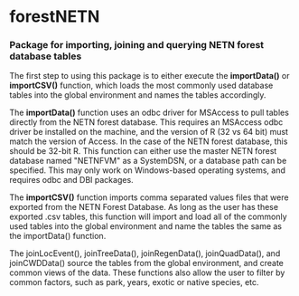 # forestNETN

<h3>Package for importing, joining and querying NETN forest database tables</h3>

The first step to using this package is to either execute the <b>importData()</b> or <b>importCSV()</b> function, which loads the most commonly used database tables into the global environment and names the tables accordingly. 

The <b>importData()</b> function uses an odbc driver for MSAccess to pull tables directly from the NETN forest database. This requires an MSAccess odbc driver be installed on the machine, and the version of R (32 vs 64 bit) must match the version of Access. In the case of the NETN forest database, this should be 32-bit R. This function can either use the master NETN forest database named "NETNFVM" as a SystemDSN, or a database path can be specified. This may only work on Windows-based operating systems, and requires odbc and DBI packages. 

The <b>importCSV()</b> function imports comma separated values files that were exported from the NETN Forest Database. As long as the user has these exported .csv tables, this function will import and load all of the commonly used tables into the global environment and name the tables the same as the importData() function. 

The joinLocEvent(), joinTreeData(), joinRegenData(), joinQuadData(), and joinCWDData() source the tables from the global environment, and create common views of the data. These functions also allow the user to filter by common factors, such as park, years, exotic or native species, etc.
